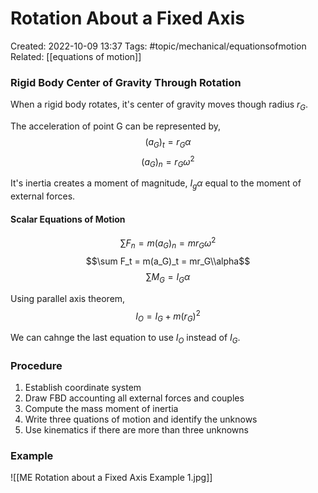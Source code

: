 # Rotation About a Fixed Axis
Created: 2022-10-09 13:37
Tags: #topic/mechanical/equationsofmotion
Related: [[equations of motion]]

### Rigid Body Center of Gravity Through Rotation
When a rigid body rotates, it's center of gravity moves though radius $r_G$.

The acceleration of point G can be represented by,
$$(a_G)_t = r_G \alpha$$
$$(a_G)_n = r_G \omega^2$$

It's inertia creates a moment of magnitude, $I_g \alpha$ equal to the moment of external forces.

#### Scalar Equations of Motion
$$\sum F_n = m(a_G)_n = mr_G\omega^2$$
$$\sum F_t = m(a_G)_t = mr_G\\alpha$$
$$\sum M_G = I_G\alpha$$

Using parallel axis theorem,
$$I_O = I_G + m(r_G)^2$$

We can cahnge the last equation to use $I_O$ instead of $I_G$.

### Procedure
1. Establish coordinate system
2. Draw FBD accounting all external forces and couples
3. Compute the mass moment of inertia
4. Write three quations of motion and identify the unknows
5. Use kinematics if there are more than three unknowns

### Example
![[ME Rotation about a Fixed Axis Example 1.jpg]]
